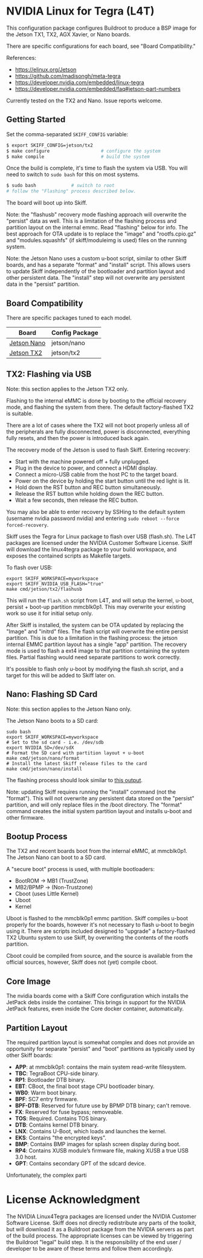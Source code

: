 # NVIDIA Linux for Tegra (L4T)

This configuration package configures Buildroot to produce a BSP image for the
Jetson TX1, TX2, AGX Xavier, or Nano boards.

There are specific configurations for each board, see "Board Compatibility."

References:

 - https://elinux.org/Jetson
 - https://github.com/madisongh/meta-tegra
 - https://developer.nvidia.com/embedded/linux-tegra
 - https://developer.nvidia.com/embedded/faq#jetson-part-numbers
 
Currently tested on the TX2 and Nano. Issue reports welcome.

## Getting Started

Set the comma-separated `SKIFF_CONFIG` variable:

```sh
$ export SKIFF_CONFIG=jetson/tx2
$ make configure                   # configure the system
$ make compile                     # build the system
```

Once the build is complete, it's time to flash the system via USB. You will need
to switch to `sudo bash` for this on most systems.

```sh
$ sudo bash             # switch to root
# follow the "Flashing" process described below.
```

The board will boot up into Skiff.

Note: the "flashusb" recovery mode flashing approach will overwrite the
"persist" data as well. This is a limitation of the flashing process and
partition layout on the internal emmc. Read "flashing" below for info. The best
approach for OTA update is to replace the "image" and "rootfs.cpio.gz" and
"modules.squashfs" (if skiff/moduleimg is used) files on the running system.

Note: the Jetson Nano uses a custom u-boot script, similar to other Skiff
boards, and has a separate "format" and "install" script. This allows users to
update Skiff independently of the bootloader and partition layout and other
persistent data. The "install" step will not overwrite any persistent data in
the "persist" partition.

## Board Compatibility

There are specific packages tuned to each model.

| **Board**       | **Config Package** |
| --------------- | -----------------  |
| [Jetson Nano]   | jetson/nano        |
| [Jetson TX2]    | jetson/tx2         |

[Jetson Nano]: https://developer.nvidia.com/embedded/jetson-nano-developer-kit
[Jetson TX2]: https://elinux.org/Jetson_TX2

## TX2: Flashing via USB

Note: this section applies to the Jetson TX2 only.

Flashing to the internal eMMC is done by booting to the official recovery mode,
and flashing the system from there. The default factory-flashed TX2 is suitable.

There are a lot of cases where the TX2 will not boot properly unless all of the
peripherals are fully disconnected, power is disconnected, everything fully
resets, and then the power is introduced back again.

The recovery mode of the Jetson is used to flash Skiff. Entering recovery:

 - Start with the machine powered off + fully unplugged.
 - Plug in the device to power, and connect a HDMI display.
 - Connect a micro-USB cable from the host PC to the target board.
 - Power on the device by holding the start button until the red light is lit.
 - Hold down the RST button and REC button simultaneously.
 - Release the RST button while holding down the REC button.
 - Wait a few seconds, then release the REC button.

You may also be able to enter recovery by SSHing to the default system (username
nvidia password nvidia) and entering `sudo reboot --force forced-recovery`.

Skiff uses the Tegra for Linux package to flash over USB (flash.sh). The L4T
packages are licensed under the NVIDIA Customer Software License. Skiff will
download the linux4tegra package to your build workspace, and exposes the
contained scripts as Makefile targets.

To flash over USB:

```
export SKIFF_WORKSPACE=myworkspace
export SKIFF_NVIDIA_USB_FLASH="true"
make cmd/jetson/tx2/flashusb
```

This will run the `flash.sh` script from L4T, and will setup the kernel, u-boot,
persist + boot-up partition mmcblk0p1. This may overwrite your existing work so
use it for initial setup only.

After Skiff is installed, the system can be OTA updated by replacing the "Image"
and "initrd" files. The flash script will overwrite the entire persist
partition. This is due to a limitation in the flashing process: the jetson
internal EMMC partition layout has a single "app" partition. The recovery mode
is used to flash a ext4 image to that partition containing the system files.
Partial flashing would need separate partitions to work correctly.

It's possible to flash only u-boot by modifying the flash.sh script, and a
target for this will be added to Skiff later on.

## Nano: Flashing SD Card

Note: this section applies to the Jetson Nano only.

The Jetson Nano boots to a SD card:

```
sudo bash
export SKIFF_WORKSPACE=myworkspace
# Set to the sd card - i.e. /dev/sdb
export NVIDIA_SD=/dev/sdX
# Format the SD card with partition layout + u-boot
make cmd/jetson/nano/format
# Install the latest Skiff release files to the card
make cmd/jetson/nano/install
```

The flashing process should look similar to [this
output](https://asciinema.org/a/V9wuudXPxC0nnImCjkFfmRWy4).

Note: updating Skiff requires running the "install" command (not the "format").
This will not overwrite any persistent data stored on the "persist" partition,
and will only replace files in the /boot directory. The "format" command creates
the initial system partition layout and installs u-boot and other firmware.

## Bootup Process

The TX2 and recent boards boot from the internal eMMC, at mmcblk0p1. The Jetson
Nano can boot to a SD card.

A "secure boot" process is used, with multiple bootloaders:

 - BootROM -> MB1 (TrustZone)
 - MB2/BPMP -> (Non-Trustzone)
 - Cboot (uses Little Kernel)
 - Uboot
 - Kernel
 
Uboot is flashed to the mmcblk0p1 emmc partition. Skiff compiles u-boot properly
for the boards, however it's not necessary to flash u-boot to begin using it.
There are scripts included designed to "upgrade" a factory-flashed TX2 Ubuntu
system to use Skiff, by overwriting the contents of the rootfs partition.

Cboot could be compiled from source, and the source is available from the
official sources, however, Skiff does not (yet) compile cboot.

## Core Image

The nvidia boards come with a Skiff Core configuration which installs the
JetPack debs inside the container. This brings in support for the NVIDIA JetPack
features, even inside the Core docker container, automatically.

## Partition Layout

The required partition layout is somewhat complex and does not provide an
opportunity for separate "persist" and "boot" partitions as typically used by
other Skiff boards:

 - **APP**: at mmcblk0p1: contains the main system read-write filesystem.
 - **TBC**: TegraBoot CPU-side binary.
 - **RP1**: Bootloader DTB binary.
 - **EBT**: CBoot, the final boot stage CPU bootloader binary.
 - **WB0**: Warm boot binary.
 - **BPF**: SC7 entry firmware.
 - **BPF-DTB**: Reserved for future use by BPMP DTB binary; can't remove.
 - **FX**: Reserved for fuse bypass; removeable.
 - **TOS**: Required. Contains TOS binary.
 - **DTB**: Contains kernel DTB binary.
 - **LNX**: Contains U-Boot, which loads and launches the kernel.
 - **EKS**: Contains "the encrypted keys".
 - **BMP**: Contains BMP images for splash screen display during boot.
 - **RP4**: Contains XUSB module’s firmware file, making XUSB a true USB 3.0 host.
 - **GPT**: Contains secondary GPT of the sdcard device.

Unfortunately, the complex parti

# License Acknowledgment

The NVIDIA Linux4Tegra packages are licensed under the NVIDIA Customer Software
License. Skiff does not directly redistribute any parts of the toolkit, but will
download it as a Buildroot package from the NVIDIA servers as part of the build
process. The appropriate licenses can be viewed by triggering the Buildroot
"legal" build step. It is the responsibility of the end user / developer to be
aware of these terms and follow them accordingly.

